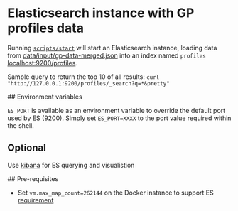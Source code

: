 # Elasticsearch instance with GP profiles data

Running [`scripts/start`](scripts/start) will start an Elasticsearch instance,
loading data from
[data/input/gp-data-merged.json](data/input/gp-data-merged.json) into an index
named `profiles` [localhost:9200/profiles](http://localhost:9200/profiles).

Sample query to return the top 10 of all results: `curl
"http://127.0.0.1:9200/profiles/_search?q=*&pretty"`

## Environment variables

`ES_PORT` is available as an environment variable to override the default port
used by ES (9200). Simply set `ES_PORT=XXXX` to the port value required within
the shell.

## Optional

Use [kibana](https://www.elastic.co/products/kibana) for ES querying and
visualistion

## Pre-requisites

* Set `vm.max_map_count=262144` on the Docker instance to support ES
  [requirement](https://www.elastic.co/guide/en/elasticsearch/reference/current/docker.html#docker-cli-run-prod-mode)
